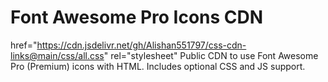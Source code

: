 # Font Awesome Pro Icons CDN
 href="https://cdn.jsdelivr.net/gh/Alishan551797/css-cdn-links@main/css/all.css" rel="stylesheet"
Public CDN to use Font Awesome Pro (Premium) icons with HTML. Includes optional CSS and JS support.
